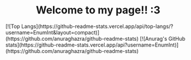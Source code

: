 <h1 align="center">Welcome to my page!! :3</h1>
[![Top Langs](https://github-readme-stats.vercel.app/api/top-langs/?username=EnumInt&layout=compact)](https://github.com/anuraghazra/github-readme-stats)
[![Anurag's GitHub stats](https://github-readme-stats.vercel.app/api?username=EnumInt)](https://github.com/anuraghazra/github-readme-stats)
